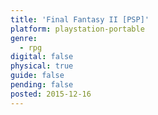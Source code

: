 ```yaml
---
title: 'Final Fantasy II [PSP]'
platform: playstation-portable
genre:
  - rpg
digital: false
physical: true
guide: false
pending: false
posted: 2015-12-16
---
```

